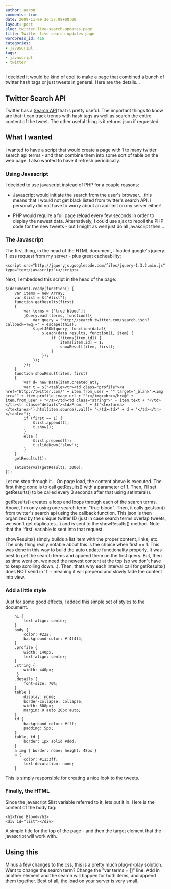 ```yaml
---
author: aaron
comments: true
date: 2009-11-09 20:57:09+00:00
layout: post
slug: twitter-live-search-updates-page
title: Twitter live search updates page
wordpress_id: 416
categories:
- javascript
tags:
- javascript
- twitter
---
```


I decided it would be kind of cool to make a page that combined a bunch of twitter hash tags or just tweets in general.  Here are the details...

<!-- more -->



## Twitter Search API


Twitter has a [Search API](http://apiwiki.twitter.com/Twitter-Search-API-Method%3A-search) that is pretty useful.  The important things to know are that it can track trends with hash tags as well as search the entire content of the tweet.  The other useful thing is it returns json if requested.



## What I wanted


I wanted to have a script that would create a page with 1 to many twitter search api terms - and then combine them into some sort of table on the web page.  I also wanted to have it refresh periodically.



### Using Javascript


I decided to use javascript instead of PHP for a couple reasons:




  * Javascript would initiate the search from the user's browser... this means that I would not get black listed from twitter's search API.  I personally did not have to worry about an api limit on my server either!


  * PHP would require a full page reload every few seconds in order to display the newest data.  Alternatively, I could use ajax to repoll the PHP code for the new tweets - but I might as well just do all javascript then...




### The Javascript


The first thing, in the head of the HTML document, I loaded google's jquery.  1 less request from my server - plus great cacheability:

    
    
    <script src="http://jqueryjs.googlecode.com/files/jquery-1.3.2.min.js" type="text/javascript"></script>
    



Next, I embedded this script in the head of the page:

    
    
    $(document).ready(function() {
        var items = new Array;
        var $list = $("#list");
        function getResults(first)
        {
            var terms = ['true blood'];
            jQuery.each(terms, function(){
                var query = "http://search.twitter.com/search.json?callback=?&q;=" + escape(this);
                $.getJSON(query, function(data){
                    $.each(data.results, function(i, item) {
                        if (!items[item.id]) {
                            items[item.id] = 1;
                            showResult(item, first);
                        }
                    });
                });
            });
        }
        function showResult(item, first)
        {
            var d= new Date(item.created_at);
            var t = $("<table><tr><td class="profile"><a href="http://twitter.com/" + item.from_user + "" target="_blank"><img src="" + item.profile_image_url + ""></img><br></br>@" + item.from_user + "</a></td><td class="string">" + item.text + "</td></tr><tr class="details"><td>From: " + $('<textarea></textarea>').html(item.source).val()+ "</td><td>" + d + "</td></tr></table>");
            if (first == 1) {
                $list.append(t);
                t.show();
            }
            else {
                $list.prepend(t);
                t.slideDown('slow');
            }
        }
        getResults(1);
    
        setInterval(getResults, 3000);
    });
    



Let me step through it... On page load, the content above is executed.  The first thing done is to call getResults() with a parameter of 1.  Then, I'll set getResults() to be called every 3 seconds after that using setInteral().

getResults() creates a loop and loops through each of the search terms. Above, I'm only using one search term: "true blood".  Then, it calls getJson() from twitter's search api using the callback function.  This json is then organized by the unique twitter ID (just in case search terms overlap tweets, we won't get duplicates...) and is sent to the showResults() method.  Note that the 'first' variable is sent into that request.

showResults() simply builds a list item with the proper content, links, etc.  The only thing really notable about this is the choice when first == 1.  This was done in this way to build the auto update functionality properly.  It was best to get the search terms and append them on the first query.  But, then as time went on, we need the newest content at the top (so we don't have to keep scrolling down...).  Then, thats why each interval call for getResults() does NOT send in '1' - meaning it will prepend and slowly fade the content into view.



### Add a little style


Just for some good effects, I added this simple set of styles to the document.

    
    
        h1 {
            text-align: center;
        }
        body {
            color: #222;
            background-color: #f4f4f4;
        }
        .profile {
            width: 140px;
            text-align: center;
        }
        .string {
            width: 440px;
         }
        .details {
            font-size: 70%;
        }
        table {
            display: none;
            border-collapse: collapse;
            width: 600px;
            margin: 0 auto 20px auto;
        }
        td {
            background-color: #fff;
            padding: 5px;
        }
        table, td {
            border: 1px solid #ddd;
        }
        a img { border: none; height: 48px }
        a {
            color: #1133ff;
            text-decoration: none;
        }
    



This is simply responsible for creating a nice look to the tweets.



### Finally, the HTML



Since the javascript $list variable referred to it, lets put it in.  Here is the content of the body tag:


    
    
    <h1>True Blood</h1>
    <div id="list"></div>
    



A simple title for the top of the page - and then the target element that the javascript will work with.



## Using this


Minus a few changes to the css, this is a pretty much plug-n-play solution.  Want to change the search term?  Change the "var terms = []" line.  Add in another element and the search will happen for both items, and append them together.  Best of all, the load on your server is very small.

